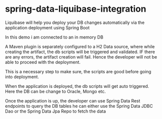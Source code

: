 # spring-data-liquibase-integration

Liquibase will help you deploy your DB changes automatically via the application deployment using Spring Boot

In this demo i am connected to an in memory DB

A Maven plugin is separately configured to a H2 Data source, where while creating the artifact, the db scripts will be triggered and validated.
IF there are any errors, the artifact creation will fail. Hence the developer will not be able to proceed with the deployment.

This is a necessary step to make sure, the scripts are good before going into deployment.


When the application is deployed, the db scripts will get auto triggered. Here the DB can be change to Oracle, Mongo etc.

Once the application is up, the developer can use Spring Data Rest endpoints to query the DB tables
he can either use the Spring Data JDBC Dao or the Spring Data Jpa Repo to fetch the data
